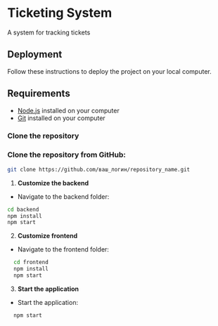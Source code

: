 # Ticketing System

A system for tracking tickets

## Deployment

Follow these instructions to deploy the project on your local computer.

## Requirements

- [Node.js](https://nodejs.org/en/) installed on your computer
- [Git](https://git-scm.com/) installed on your computer

### Clone the repository

### Clone the repository from GitHub:
```bash
git clone https://github.com/ваш_логин/repository_name.git
```

1. **Customize the backend**
- Navigate to the backend folder:
```bash
cd backend
npm install
npm start
```

2. **Customize frontend**
- Navigate to the frontend folder:
```bash
  cd frontend
  npm install
  npm start
```

3. **Start the application**
- Start the application:
```bash
  npm start
```
